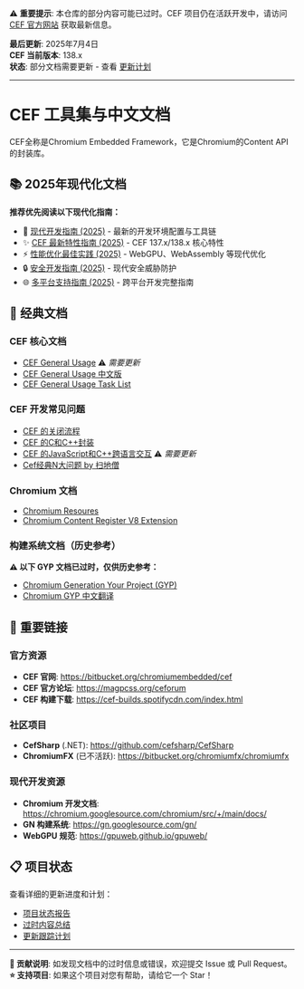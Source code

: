 ⚠️ **重要提示**: 本仓库的部分内容可能已过时。CEF 项目仍在活跃开发中，请访问 [CEF 官方网站](https://bitbucket.org/chromiumembedded/cef) 获取最新信息。

**最后更新**: 2025年7月4日  
**CEF 当前版本**: 138.x  
**状态**: 部分文档需要更新 - 查看 [更新计划](update/2025-07-04/3_tracking.md)

---

# CEF 工具集与中文文档

CEF全称是Chromium Embedded Framework，它是Chromium的Content API的封装库。

## 📚 2025年现代化文档

**推荐优先阅读以下现代化指南：**

- 🚀 [现代开发指南 (2025)](doc/modern_development_guide_2025.md) - 最新的开发环境配置与工具链
- ✨ [CEF 最新特性指南 (2025)](doc/cef_features_2025.md) - CEF 137.x/138.x 核心特性
- ⚡ [性能优化最佳实践 (2025)](doc/performance_optimization_2025.md) - WebGPU、WebAssembly 等现代优化
- 🔒 [安全开发指南 (2025)](doc/security_best_practices_2025.md) - 现代安全威胁防护
- 🌐 [多平台支持指南 (2025)](doc/multi_platform_guide_2025.md) - 跨平台开发完整指南

## 📖 经典文档

### CEF 核心文档
- [CEF General Usage](doc/CEF%20General%20Usage.md) ⚠️ *需要更新*
- [CEF General Usage 中文版](doc/CEF%20General%20Usage-zh-cn.md)
- [CEF General Usage Task List](doc/CEF%20General%20Usage%20Task%20List.md)

### CEF 开发常见问题
- [CEF 的关闭流程](doc/CEF_Close.md)
- [CEF 的C和C++封装](doc/CEF_cpp2c_annotation.md)
- [CEF 的JavaScript和C++跨语言交互](doc/CEF_JavaScript_Cpp.md) ⚠️ *需要更新*
- [Cef经典N大问题 by 扫地僧](http://blog.csdn.net/weolar/article/details/51994895)

### Chromium 文档
- [Chromium Resoures](doc/chromium_resources.md)
- [Chromium Content Register V8 Extension](doc/content_register_v8_extension.md)

### 构建系统文档（历史参考）
**⚠️ 以下 GYP 文档已过时，仅供历史参考：**
- [Chromium Generation Your Project (GYP)](doc/gyp.md)
- [Chromium GYP 中文翻译](doc/gyp.pdf)

## 🔗 重要链接

### 官方资源
- **CEF 官网**: https://bitbucket.org/chromiumembedded/cef
- **CEF 官方论坛**: https://magpcss.org/ceforum
- **CEF 构建下载**: https://cef-builds.spotifycdn.com/index.html

### 社区项目
- **CefSharp** (.NET): https://github.com/cefsharp/CefSharp
- **ChromiumFX** (已不活跃): https://bitbucket.org/chromiumfx/chromiumfx

### 现代开发资源
- **Chromium 开发文档**: https://chromium.googlesource.com/chromium/src/+/main/docs/
- **GN 构建系统**: https://gn.googlesource.com/gn/
- **WebGPU 规范**: https://gpuweb.github.io/gpuweb/

## 📋 项目状态

查看详细的更新进度和计划：
- [项目状态报告](update/2025-07-04/1_cef_status_report.md)
- [过时内容总结](update/2025-07-04/2_outdated_content_summary.md)
- [更新跟踪计划](update/2025-07-04/3_tracking.md)

---

**🔄 贡献说明**: 如发现文档中的过时信息或错误，欢迎提交 Issue 或 Pull Request。
**⭐ 支持项目**: 如果这个项目对您有帮助，请给它一个 Star！
